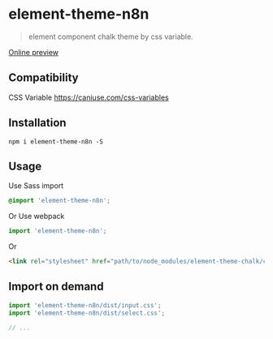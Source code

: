 # element-theme-n8n
> element component chalk theme by css variable.

[Online preview](https://n8n-io.github.io/element-theme-n8n/)

## Compatibility

CSS Variable
https://caniuse.com/css-variables

## Installation
```shell
npm i element-theme-n8n -S
```

## Usage

Use Sass import
```css
@import 'element-theme-n8n';
```

Or Use webpack
```javascript
import 'element-theme-n8n';
```

Or
```html
<link rel="stylesheet" href="path/to/node_modules/element-theme-chalk/css-variable/lib/index.css">
```

##  Import on demand
```javascript
import 'element-theme-n8n/dist/input.css';
import 'element-theme-n8n/dist/select.css';

// ...
```

